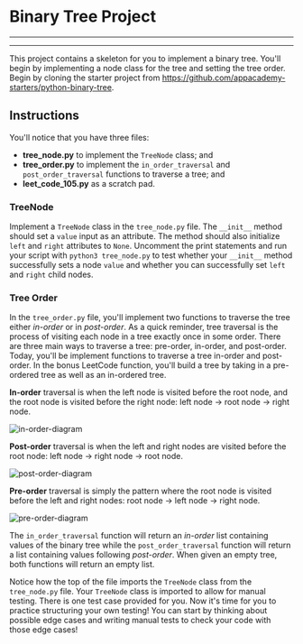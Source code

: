 # Binary Tree Project
________________________________________________________________________________
<!-- @import "[TOC]" {cmd="toc" depthFrom=2 depthTo=6 orderedList=false} -->
________________________________________________________________________________

This project contains a skeleton for you to implement a binary tree. You'll
begin by implementing a node class for the tree and setting the tree order.
Begin by cloning the starter project from
https://github.com/appacademy-starters/python-binary-tree.

## Instructions

You'll notice that you have three files:
  * **tree_node.py** to implement the `TreeNode` class; and
  * **tree_order.py** to implement the `in_order_traversal` and
    `post_order_traversal` functions to traverse a tree; and
  * **leet_code_105.py** as a scratch pad.

### TreeNode

Implement a `TreeNode` class in the `tree_node.py` file. The `__init__` method
should set a `value` input as an attribute. The method should also initialize
`left` and `right` attributes to `None`. Uncomment the print statements and run
your script with `python3 tree_node.py` to test whether your `__init__` method
successfully sets a node `value` and whether you can successfully set `left` and
`right` child nodes.

### Tree Order

In the `tree_order.py` file, you'll implement two functions to traverse the tree
either _in-order_ or in _post-order_. As a quick reminder, tree traversal is the
process of visiting each node in a tree exactly once in some order. There are
three main ways to traverse a tree: pre-order, in-order, and post-order. Today,
you'll be implement functions to traverse a tree in-order and post-order. In the
bonus LeetCode function, you'll build a tree by taking in a pre-ordered tree as
well as an in-ordered tree.

**In-order** traversal is when the left node is visited before the root node,
and the root node is visited before the right node: left node → root node →
right node.

![in-order-diagram][in-order]

**Post-order** traversal is when the left and right nodes are visited before the
root node: left node → right node → root node.

![post-order-diagram][post-order]

**Pre-order** traversal is simply the pattern where the root node is visited
before the left and right nodes: root node → left node → right node.

![pre-order-diagram][pre-order]

The `in_order_traversal` function will return an _in-order_ list containing
values of the binary tree while the `post_order_traversal` function will return
a list containing values following _post-order_. When given an empty tree, both
functions will return an empty list.

Notice how the top of the file imports the `TreeNode` class from the
`tree_node.py` file. Your `TreeNode` class is imported to allow for manual
testing. There is one test case provided for you. Now it's time for you to
practice structuring your own testing! You can start by thinking about possible
edge cases and writing manual tests to check your code with those edge cases!

[in-order]:
https://appacademy-open-assets.s3-us-west-1.amazonaws.com/Modular-Curriculum/content/python/topics/structures/assets/in-order.png

[post-order]:
https://appacademy-open-assets.s3-us-west-1.amazonaws.com/Modular-Curriculum/content/python/topics/structures/assets/post-order.png

[pre-order]:
https://appacademy-open-assets.s3-us-west-1.amazonaws.com/Modular-Curriculum/content/python/topics/structures/assets/pre-order.png
